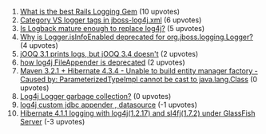 1. [What is the best Rails Logging Gem](http://stackoverflow.com/questions/6834011) (10 upvotes)  
2. [Category VS logger tags in jboss-log4j.xml](http://stackoverflow.com/questions/2425962) (6 upvotes)  
3. [Is Logback mature enough to replace log4j?](http://stackoverflow.com/questions/11520010) (5 upvotes)  
4. [Why is Logger.isInfoEnabled deprecated for org.jboss.logging.Logger?](http://stackoverflow.com/questions/4091423) (4 upvotes)  
5. [jOOQ 3.1 prints logs, but jOOQ 3.4 doesn't](http://stackoverflow.com/questions/24648022) (2 upvotes)  
6. [how log4j FileAppender is deprecated](http://stackoverflow.com/questions/22982552) (2 upvotes)  
7. [Maven 3.2.1 + Hibernate 4.3.4 - Unable to build entity manager factory - Caused by: ParameterizedTypeImpl cannot be cast to java.lang.Class](http://stackoverflow.com/questions/22451599) (0 upvotes)  
8. [Log4j Logger garbage collection?](http://stackoverflow.com/questions/11581997) (0 upvotes)  
9. [log4j custom jdbc appender , datasource](http://stackoverflow.com/questions/25670449) (-1 upvotes)  
10. [Hibernate 4.1.1 logging with log4j(1.2.17) and sl4fj(1.7.2) under GlassFish Server](http://stackoverflow.com/questions/12939554) (-3 upvotes)  
